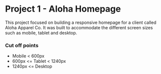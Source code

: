 # Project 1 - Aloha Homepage 
This project focused on building a responsive homepage for a client called Aloha Apparel Co. It was built to accommodate the different screen sizes such as mobile, tablet and desktop.

### Cut off points
  - Mobile < 600px
  - 600px <=  Tablet < 1240px
  - 1240px <= Desktop